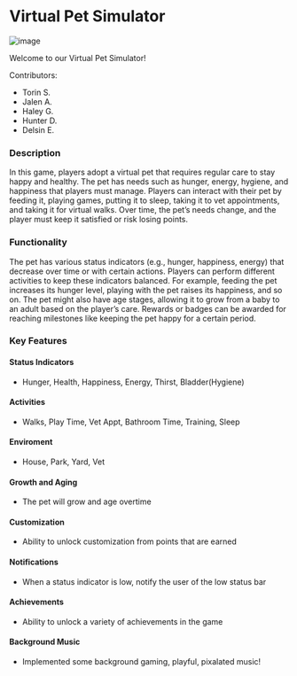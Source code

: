 # Virtual Pet Simulator #

![image](https://github.com/user-attachments/assets/35a0268f-4254-43d7-801e-3870f9941b73)

Welcome to our Virtual Pet Simulator!

Contributors:
- Torin S.
- Jalen A.
- Haley G.
- Hunter D.
- Delsin E.

### Description ###
In this game, players adopt a virtual pet that requires regular care to stay happy and healthy. The pet has needs such as hunger, energy, hygiene, and happiness that players must manage. Players can interact with their pet by feeding it, playing games, putting it to sleep, taking it to vet appointments, and taking it for virtual walks. Over time, the pet’s needs change, and the player must keep it satisfied or risk losing points.

### Functionality ###
The pet has various status indicators (e.g., hunger, happiness, energy) that decrease over time or with certain actions. Players can perform different activities to keep these indicators balanced. For example, feeding the pet increases its hunger level, playing with the pet raises its happiness, and so on. The pet might also have age stages, allowing it to grow from a baby to an adult based on the player’s care. Rewards or badges can be awarded for reaching milestones like keeping the pet happy for a certain period.

### Key Features ###
#### Status Indicators ####
  - Hunger, Health, Happiness, Energy, Thirst, Bladder(Hygiene)
#### Activities ####
  - Walks, Play Time, Vet Appt, Bathroom Time, Training, Sleep
#### Enviroment ####
  - House, Park, Yard, Vet
#### Growth and Aging
  - The pet will grow and age overtime
#### Customization ####
  - Ability to unlock customization from points that are earned
#### Notifications ####
  - When a status indicator is low, notify the user of the low status bar
#### Achievements ####
  - Ability to unlock a variety of achievements in the game
#### Background Music ####
 - Implemented some background gaming, playful, pixalated music!
